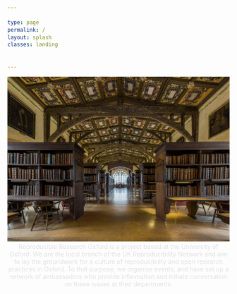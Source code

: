```yaml
---

type: page
permalink: /
layout: splash
classes: landing


---
```


<html>
<head>
<meta name="viewport" content="width=device-width, initial-scale=1">
<style>
.container {
    position: relative;
    text-align: center;
    color: #E1E1E1;
}

.centered {
    position: absolute;
    top: 40%;
    left: 50%;
    transform: translate(-50%, -50%);
}

img {
  opacity: 1;
  filter: alpha(opacity=100);
 -webkit-filter: brightness(45%);
  filter: brightness(45%);
}
</style>
</head>
<body>



<div class="container">
  <img src="assets/images/dukehumphreys.jpg" alt="Image">
  <div class="centered">Reproducible Research Oxford is a project based at the University of
  Oxford. We are the local branch of the UK Reproducibility Network and
  aim to lay the groundwork for a culture of reproducibility and open
  research practices in Oxford. To that purpose, we organise events, and
  have set up a network of ambassadors who provide information and
  initiate conversation on these issues at their departments.</div>
</div>

</body>
</html>
